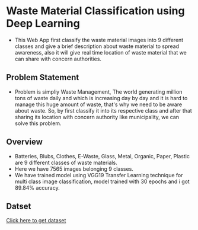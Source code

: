 # Waste Material Classification using Deep Learning

* This Web App first classify the waste material images into 9 different classes and give a brief description about waste material to spread awareness, also it will give real time location of waste material that we can share with concern authorities.

## Problem Statement
* Problem is simpliy Waste Management, The world generating million tons of waste daily and which is increasing day by day and  it is hard to manage this huge amount of waste, that's why we need to be aware about waste. So, by first classify it into its respective class and after that sharing its location with concern authority like municipality, we can solve this problem.

## Overview
* Batteries, Blubs, Clothes, E-Waste, Glass, Metal, Organic, Paper, Plastic are 9 different classes of waste materials.
* Here we have 7565 images belonging 9 classes.
* We have trained model using VGG19 Transfer Learning technique for multi class image classification, model trained with 30 epochs and i got 89.84% accuracy.

## Datset
[Click here to get dataset](https://drive.google.com/drive/folders/1lapZMDiXVqU9mvFSqSF4-pXJeT8Vzz8-)
